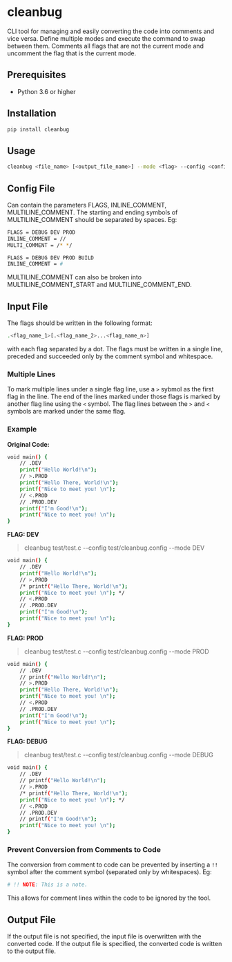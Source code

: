 # cleanbug

CLI tool for managing and easily converting the code into comments and vice versa. Define multiple modes and execute the command to swap between them. Comments all flags that are not the current mode and uncomment the flag that is the current mode.

## Prerequisites

- Python 3.6 or higher

## Installation

```bash
pip install cleanbug
```

## Usage

```bash
cleanbug <file_name> [<output_file_name>] --mode <flag> --config <config_file>
```

## Config File

Can contain the parameters FLAGS, INLINE_COMMENT, MULTILINE_COMMENT. The starting and ending symbols of MULTILINE_COMMENT should be separated by spaces.
Eg: 
```bash
FLAGS = DEBUG DEV PROD
INLINE_COMMENT = //
MULTI_COMMENT = /* */
```

```bash
FLAGS = DEBUG DEV PROD BUILD
INLINE_COMMENT = #
```

MULTILINE_COMMENT can also be broken into MULTILINE_COMMENT_START and MULTILINE_COMMENT_END.

## Input File

The flags should be written in the following format:
```bash
.<flag_name_1>[.<flag_name_2>...<flag_name_n>]
```
with each flag separated by a dot. The flags must be written in a single line, preceded and succeeded only by the comment symbol and whitespace.

### Multiple Lines

To mark multiple lines under a single flag line, use a `>` sybmol as the first flag in the line. The end of the lines marked under those flags is marked by another flag line using the `<` symbol. The flag lines between the `>` and `<` symbols are marked under the same flag.

### Example

**Original Code:**
```bash
void main() {
    // .DEV
    printf("Hello World!\n");
    // >.PROD
    printf("Hello There, World!\n");
    printf("Nice to meet you! \n");
    // <.PROD
    // .PROD.DEV
    printf("I'm Good!\n");
    printf("Nice to meet you! \n");
}
```
**FLAG: DEV**
>cleanbug test/test.c --config test/cleanbug.config --mode DEV
```bash
void main() {
    // .DEV
    printf("Hello World!\n");
    // >.PROD
    /* printf("Hello There, World!\n");
    printf("Nice to meet you! \n"); */
    // <.PROD
    // .PROD.DEV
    printf("I'm Good!\n");
    printf("Nice to meet you! \n");
}
```
**FLAG: PROD**
>cleanbug test/test.c --config test/cleanbug.config --mode PROD
```bash
void main() {
    // .DEV
    // printf("Hello World!\n");
    // >.PROD
    printf("Hello There, World!\n");
    printf("Nice to meet you! \n");
    // <.PROD
    // .PROD.DEV
    printf("I'm Good!\n");
    printf("Nice to meet you! \n");
}
```
**FLAG: DEBUG**
>cleanbug test/test.c --config test/cleanbug.config --mode DEBUG
```bash
void main() {
    // .DEV
    // printf("Hello World!\n");
    // >.PROD
    /* printf("Hello There, World!\n");
    printf("Nice to meet you! \n"); */
    // <.PROD
    // .PROD.DEV
    // printf("I'm Good!\n");
    printf("Nice to meet you! \n");
}
```

### Prevent Conversion from Comments to Code

The conversion from comment to code can be prevented by inserting a `!!` symbol after the comment symbol (separated only by whitespaces).
Eg:
```bash
# !! NOTE: This is a note.
```
This allows for comment lines within the code to be ignored by the tool.

## Output File

If the output file is not specified, the input file is overwritten with the converted code. If the output file is specified, the converted code is written to the output file.